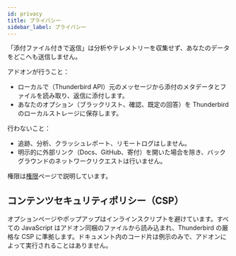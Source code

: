 ```yaml
---
id: privacy
title: プライバシー
sidebar_label: プライバシー
---
```


「添付ファイル付きで返信」は分析やテレメトリーを収集せず、あなたのデータをどこへも送信しません。

アドオンが行うこと：

- ローカルで（Thunderbird API）元のメッセージから添付のメタデータとファイルを読み取り、返信に添付します。
- あなたのオプション（ブラックリスト、確認、既定の回答）を Thunderbird のローカルストレージに保存します。

行わないこと：

- 追跡、分析、クラッシュレポート、リモートログはしません。
- 明示的に外部リンク（Docs、GitHub、寄付）を開いた場合を除き、バックグラウンドのネットワークリクエストは行いません。

権限は[権限](permissions)ページで説明しています。

## コンテンツセキュリティポリシー（CSP）

オプションページやポップアップはインラインスクリプトを避けています。すべての JavaScript はアドオン同梱のファイルから読み込まれ、Thunderbird の厳格な CSP に準拠します。ドキュメント内のコード片は例示のみで、アドオンによって実行されることはありません。
